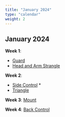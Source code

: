 ```yaml
---
title: "January 2024"
type: "calendar"
weight: 2
---
```


## January 2024
**Week 1**: 
* [Guard](/games/guard_games)
* [Head and Arm Strangle](/games/submissions/head_and_arm_strangle)

**Week 2**: 
* [Side Control](/games/side_control)
    * 
* [Triangle](/games/submissions/triangle)

**Week 3**: 
[Mount](/games/mount)


**Week 4**: 
[Back Control](/games/back)